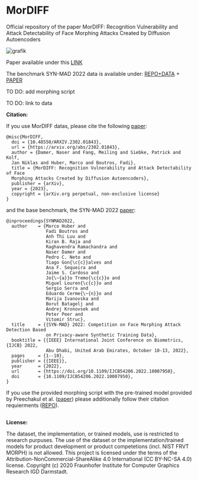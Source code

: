 # MorDIFF
Official repository of the paper MorDIFF: Recognition Vulnerability and Attack Detectability of Face Morphing Attacks Created by Diffusion Autoencoders


![grafik](https://user-images.githubusercontent.com/85616215/217528980-9bbe613e-baa9-4624-8163-9666c972c1c2.png)




Paper available under this [LINK](https://arxiv.org/abs/2302.01843)

The benchmark SYN-MAD 2022 data is available under: [REPO+DATA](https://github.com/marcohuber/SYN-MAD-2022) + [PAPER](https://ieeexplore.ieee.org/document/10007950)

TO DO: add morphing script

TO DO: link to data


**Citation:**

If you use MorDIFF datas, please cite the following [paper](https://arxiv.org/abs/2302.01843):

```
@misc{MorDIFF,
  doi = {10.48550/ARXIV.2302.01843},
  url = {https://arxiv.org/abs/2302.01843},
  author = {Damer, Naser and Fang, Meiling and Siebke, Patrick and Kolf, 
  Jan Niklas and Huber, Marco and Boutros, Fadi},
  title = {MorDIFF: Recognition Vulnerability and Attack Detectability of Face 
  Morphing Attacks Created by Diffusion Autoencoders},
  publisher = {arXiv},
  year = {2023},
  copyright = {arXiv.org perpetual, non-exclusive license}
}
```

and the base benchmark, the SYN-MAD 2022 [paper](https://ieeexplore.ieee.org/document/10007950):

```
@inproceedings{SYNMAD2022,
  author    = {Marco Huber and
               Fadi Boutros and
               Anh Thi Luu and
               Kiran B. Raja and
               Raghavendra Ramachandra and
               Naser Damer and
               Pedro C. Neto and
               Tiago Gon{\c{c}}alves and
               Ana F. Sequeira and
               Jaime S. Cardoso and
               Jo{\~{a}}o Tremo{\c{c}}o and
               Miguel Louren{\c{c}}o and
               Sergio Serra and
               Eduardo Cerme{\~{n}}o and
               Marija Ivanovska and
               Borut Batagelj and
               Andrej Kronovsek and
               Peter Peer and
               Vitomir Struc},
  title     = {{SYN-MAD} 2022: Competition on Face Morphing Attack Detection Based
               on Privacy-aware Synthetic Training Data},
  booktitle = {{IEEE} International Joint Conference on Biometrics, {IJCB} 2022,
               Abu Dhabi, United Arab Emirates, October 10-13, 2022},
  pages     = {1--10},
  publisher = {{IEEE}},
  year      = {2022},
  url       = {https://doi.org/10.1109/IJCB54206.2022.10007950},
  doi       = {10.1109/IJCB54206.2022.10007950},
}
```

If you use the provided morphing script with the pre-trained model provided by Preechakul et al. ([paper](https://arxiv.org/abs/2111.15640)) please additionally follow their citation requierments ([REPO](https://github.com/phizaz/diffae)).


##

**License:**

The dataset, the implementation, or trained models, use is restricted to research purpuses. The use of the dataset or the implementation/trained models for product development or product competetions (incl. NIST FRVT MORPH) is not allowed.
This project is licensed under the terms of the Attribution-NonCommercial-ShareAlike 4.0 International (CC BY-NC-SA 4.0) license. Copyright (c) 2020 Fraunhofer Institute for Computer Graphics Research IGD Darmstadt.

